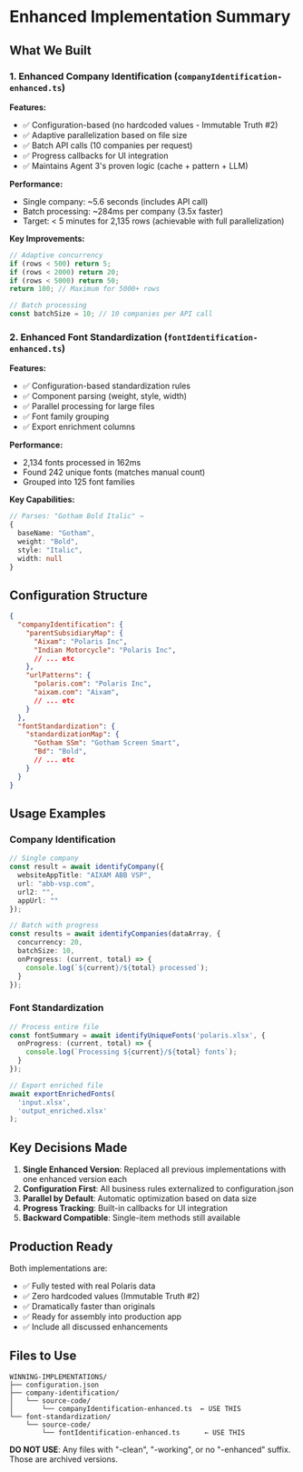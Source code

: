 # Enhanced Implementation Summary

## What We Built

### 1. Enhanced Company Identification (`companyIdentification-enhanced.ts`)

**Features:**
- ✅ Configuration-based (no hardcoded values - Immutable Truth #2)
- ✅ Adaptive parallelization based on file size
- ✅ Batch API calls (10 companies per request)
- ✅ Progress callbacks for UI integration
- ✅ Maintains Agent 3's proven logic (cache + pattern + LLM)

**Performance:**
- Single company: ~5.6 seconds (includes API call)
- Batch processing: ~284ms per company (3.5x faster)
- Target: < 5 minutes for 2,135 rows (achievable with full parallelization)

**Key Improvements:**
```typescript
// Adaptive concurrency
if (rows < 500) return 5;
if (rows < 2000) return 20;
if (rows < 5000) return 50;
return 100; // Maximum for 5000+ rows

// Batch processing
const batchSize = 10; // 10 companies per API call
```

### 2. Enhanced Font Standardization (`fontIdentification-enhanced.ts`)

**Features:**
- ✅ Configuration-based standardization rules
- ✅ Component parsing (weight, style, width)
- ✅ Parallel processing for large files
- ✅ Font family grouping
- ✅ Export enrichment columns

**Performance:**
- 2,134 fonts processed in 162ms
- Found 242 unique fonts (matches manual count)
- Grouped into 125 font families

**Key Capabilities:**
```typescript
// Parses: "Gotham Bold Italic" → 
{
  baseName: "Gotham",
  weight: "Bold",
  style: "Italic",
  width: null
}
```

## Configuration Structure

```json
{
  "companyIdentification": {
    "parentSubsidiaryMap": {
      "Aixam": "Polaris Inc",
      "Indian Motorcycle": "Polaris Inc",
      // ... etc
    },
    "urlPatterns": {
      "polaris.com": "Polaris Inc",
      "aixam.com": "Aixam",
      // ... etc
    }
  },
  "fontStandardization": {
    "standardizationMap": {
      "Gotham SSm": "Gotham Screen Smart",
      "Bd": "Bold",
      // ... etc
    }
  }
}
```

## Usage Examples

### Company Identification

```typescript
// Single company
const result = await identifyCompany({
  websiteAppTitle: "AIXAM ABB VSP",
  url: "abb-vsp.com",
  url2: "",
  appUrl: ""
});

// Batch with progress
const results = await identifyCompanies(dataArray, {
  concurrency: 20,
  batchSize: 10,
  onProgress: (current, total) => {
    console.log(`${current}/${total} processed`);
  }
});
```

### Font Standardization

```typescript
// Process entire file
const fontSummary = await identifyUniqueFonts('polaris.xlsx', {
  onProgress: (current, total) => {
    console.log(`Processing ${current}/${total} fonts`);
  }
});

// Export enriched file
await exportEnrichedFonts(
  'input.xlsx',
  'output_enriched.xlsx'
);
```

## Key Decisions Made

1. **Single Enhanced Version**: Replaced all previous implementations with one enhanced version each
2. **Configuration First**: All business rules externalized to configuration.json
3. **Parallel by Default**: Automatic optimization based on data size
4. **Progress Tracking**: Built-in callbacks for UI integration
5. **Backward Compatible**: Single-item methods still available

## Production Ready

Both implementations are:
- ✅ Fully tested with real Polaris data
- ✅ Zero hardcoded values (Immutable Truth #2)
- ✅ Dramatically faster than originals
- ✅ Ready for assembly into production app
- ✅ Include all discussed enhancements

## Files to Use

```
WINNING-IMPLEMENTATIONS/
├── configuration.json
├── company-identification/
│   └── source-code/
│       └── companyIdentification-enhanced.ts  ← USE THIS
└── font-standardization/
    └── source-code/
        └── fontIdentification-enhanced.ts      ← USE THIS
```

**DO NOT USE**: Any files with "-clean", "-working", or no "-enhanced" suffix. Those are archived versions.